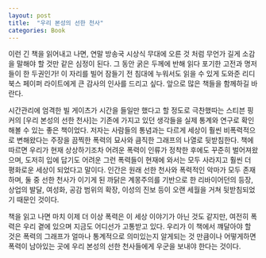 ```yaml
---
layout: post
title:  "우리 본성의 선한 천사"
categories: Book
---
```


이런 긴 책을 읽어내고 나면, 연말 방송국 시상식 무대에 오른 것 처럼 무언가 길게 소감을 말해야 할 것만 같은 심정이 된다. 그 동안 굵은 두께에 반해 읽다 포기한 고전과 명저들이 한 두권인가! 이 자리를 빌어 잠들기 전 침대에 누워서도 읽을 수 있게 도와준 리디북스 페이퍼 라이트에게 큰 감사의 인사를 드리고 싶다. 앞으로 많은 책들을 함께하길 바란다.

시간관리에 엄격한 빌 게이츠가 시간을 들일만 했다고 할 정도로 극찬했따는 스티븐 핑커의 [우리 본성의 선한 천사]는 기존에 가지고 있던 생각들을 실제 통계와 연구로 확인해볼 수 있는 좋은 책이었다. 저자는 사람들의 통념과는 다르게 세상이 훨씬 비폭력적으로 변해왔다는 주장을 끔찍한 폭력의 묘사와 큼직한 그래프의 나열로 뒷받침한다. 책에 따르면 우리가 현재 상상하기조차 어려운 폭력이 인류가 정착한 후에도 꾸준히 벌어져왔으며, 도저히 입에 답기도 어려운 그런 폭력들이 현재에 와서는 모두 사라지고 훨씬 더 평화로운 세상이 되었다고 말이다. 인간은 원래 선한 천사와 폭력적인 악마가 모두 존재하며, 둘 중 선한 천사가 이기게 된 까닭은 계몽주의를 기반으로 한 리바이어던의 등장, 상업의 발달, 여성화, 공감 범위의 확장, 이성의 진보 등이 오랜 세월을 거쳐 뒷받침되었기 때문인 것이다.

책을 읽고 나면 마치 이제 더 이상 폭력은 이 세상 이야기가 아닌 것도 같지만, 여전히 폭력은 우리 곁에 있으며 지금도 어디선가 고통받고 있다. 우리가 이 책에서 꺠달아야 할 것은 폭력의 그래프가 얼마나 통계적으로 의미있는지 알게되는 것 만큼이나 어떻게하면 폭력이 남아있는 곳에 우리 본성의 선한 천사들에게 우군을 보내야 한다는 것이다.